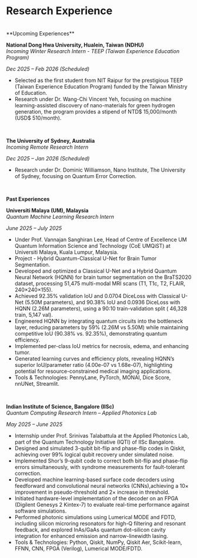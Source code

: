 Research Experience
====
<br>
**Upcoming Experiences**


**National Dong Hwa University, Hualein, Taiwan (NDHU)**<br>
*Incoming Winter Research Intern - TEEP (Taiwan Experience Education Program)*
           
*Dec 2025 – Feb 2026 (Scheduled)*

- Selected as the first student from NIT Raipur for the prestigious TEEP (Taiwan Experience Education Program) funded by the Taiwan Ministry of Education.
- Research under Dr. Wang-Chi Vincent Yeh, focusing on machine learning-assisted discovery of nano-materials for green hydrogen generation, the program provides a stipend of NTD$ 15,000/month (USD$ 510/month).

<br>

**The University of Sydney, Australia**<br>
*Incoming Remote Research Intern*
                
*Dec 2025 – Jan 2026 (Scheduled)*

- Research under Dr. Dominic Williamson, Nano Institute, The University of Sydney, focusing on Quantum Error Correction.

<br>

**Past Experiences**


**Universiti Malaya (UM), Malaysia**<br>
*Quantum Machine Learning Research Intern*
                
*June 2025 – July 2025*

- Under Prof. Vannajan Sanghiran Lee, Head of Centre of Excellence UM Quantum Information Science and Technology (CoE UMQiST) at Universiti Malaya, Kuala Lumpur, Malaysia.
- Project - Hybrid Quantum-Classical U-Net for Brain Tumor Segmentation.
- Developed and optimized a Classical U-Net and a Hybrid Quantum Neural Network (HQNN) for brain tumor segmentation on the BraTS2020 dataset, processing 51,475 multi-modal MRI scans (T1, T1c, T2, FLAIR, 240×240×155).
- Achieved 92.35% validation IoU and 0.0704 DiceLoss with Classical U-Net (5.50M parameters), and 90.38% IoU and 0.0936 DiceLoss with HQNN (2.26M parameters), using a 90:10 train-validation split ( 46,328 train, 5,147 val).
- Engineered HQNN by integrating quantum circuits into the bottleneck layer, reducing parameters by 59% (2.26M vs 5.50M) while maintaining competitive IoU (90.38% vs. 92.35%), demonstrating quantum efficiency.
- Implemented per-class IoU metrics for necrosis, edema, and enhancing tumor.
- Generated learning curves and efficiency plots, revealing HQNN’s superior IoU/parameter ratio (4.00e-07 vs 1.68e-07), highlighting potential for resource-constrained medical imaging applications.
- Tools & Technologies: PennyLane, PyTorch, MONAI, Dice Score, nnUNet, Streamlit.

<br>

**Indian Institute of Science, Bangalore (IISc)**<br>
*Quantum Computing Research Intern – Applied Photonics Lab*
                
*May 2025 – June 2025*

- Internship under Prof. Srinivas Talabattula at the Applied Photonics Lab, part of the Quantum Technology Initiative (IQTI) of IISc Bangalore.
- Designed and simulated 3-qubit bit-flip and phase-flip codes in Qiskit, achieving over 99% logical qubit recovery under simulated noise.
- Implemented Shor’s 9-qubit code to correct both bit-flip and phase-flip errors simultaneously, with syndrome measurements for fault-tolerant correction.
- Developed machine learning-based surface code decoders using feedforward and convolutional neural networks (CNNs),achieving a 10× improvement in pseudo-threshold and 2× increase in threshold.
- Initiated hardware-level implementation of the decoder on an FPGA (Digilent Genesys 2 Kintex-7) to evaluate real-time performance against software simulations.
- Performed photonic simulations using Lumerical MODE and FDTD, including silicon microring resonators for high-Q filtering and resonant feedback, and explored InAs/GaAs quantum dot–silicon cavity integration for enhanced emission and narrow-linewidth lasing.
- Tools & Technologies: Python, Qiskit, NumPy, Qiskit Aer, Scikit-learn, FFNN, CNN, FPGA (Verilog), Lumerical MODE/FDTD.